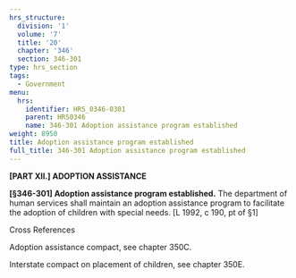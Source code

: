 ```yaml
---
hrs_structure:
  division: '1'
  volume: '7'
  title: '20'
  chapter: '346'
  section: 346-301
type: hrs_section
tags:
  - Government
menu:
  hrs:
    identifier: HRS_0346-0301
    parent: HRS0346
    name: 346-301 Adoption assistance program established
weight: 8950
title: Adoption assistance program established
full_title: 346-301 Adoption assistance program established
---
```

**[PART XII.] ADOPTION ASSISTANCE**

**[§346-301] Adoption assistance program established.** The department of human services shall maintain an adoption assistance program to facilitate the adoption of children with special needs. [L 1992, c 190, pt of §1]

Cross References

Adoption assistance compact, see chapter 350C.

Interstate compact on placement of children, see chapter 350E.